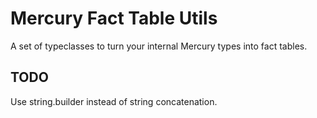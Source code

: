 # Mercury Fact Table Utils

A set of typeclasses to turn your internal Mercury types into fact tables.

## TODO

Use string.builder instead of string concatenation.
